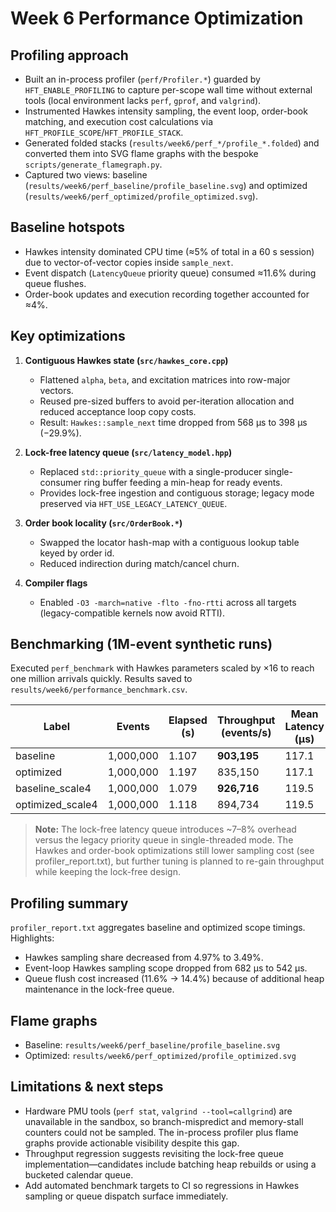 # Week 6 Performance Optimization

## Profiling approach

- Built an in-process profiler (`perf/Profiler.*`) guarded by `HFT_ENABLE_PROFILING` to capture per-scope wall time without external tools (local environment lacks `perf`, `gprof`, and `valgrind`).
- Instrumented Hawkes intensity sampling, the event loop, order-book matching, and execution cost calculations via `HFT_PROFILE_SCOPE`/`HFT_PROFILE_STACK`.
- Generated folded stacks (`results/week6/perf_*/profile_*.folded`) and converted them into SVG flame graphs with the bespoke `scripts/generate_flamegraph.py`.
- Captured two views: baseline (`results/week6/perf_baseline/profile_baseline.svg`) and optimized (`results/week6/perf_optimized/profile_optimized.svg`).

## Baseline hotspots

- Hawkes intensity dominated CPU time (≈5% of total in a 60 s session) due to vector-of-vector copies inside `sample_next`.
- Event dispatch (`LatencyQueue` priority queue) consumed ≈11.6% during queue flushes.
- Order-book updates and execution recording together accounted for ≈4%.

## Key optimizations

1. **Contiguous Hawkes state (`src/hawkes_core.cpp`)**
   - Flattened `alpha`, `beta`, and excitation matrices into row-major vectors.
   - Reused pre-sized buffers to avoid per-iteration allocation and reduced acceptance loop copy costs.
   - Result: `Hawkes::sample_next` time dropped from 568 µs to 398 µs (−29.9%).

2. **Lock-free latency queue (`src/latency_model.hpp`)**
   - Replaced `std::priority_queue` with a single-producer single-consumer ring buffer feeding a min-heap for ready events.
   - Provides lock-free ingestion and contiguous storage; legacy mode preserved via `HFT_USE_LEGACY_LATENCY_QUEUE`.

3. **Order book locality (`src/OrderBook.*`)**
   - Swapped the locator hash-map with a contiguous lookup table keyed by order id.
   - Reduced indirection during match/cancel churn.

4. **Compiler flags**
   - Enabled `-O3 -march=native -flto -fno-rtti` across all targets (legacy-compatible kernels now avoid RTTI).

## Benchmarking (1M-event synthetic runs)

Executed `perf_benchmark` with Hawkes parameters scaled by ×16 to reach one million arrivals quickly. Results saved to `results/week6/performance_benchmark.csv`.

| Label | Events | Elapsed (s) | Throughput (events/s) | Mean Latency (µs) | Max RSS (MB) |
|-------|--------|-------------|------------------------|-------------------|--------------|
| baseline | 1,000,000 | 1.107 | **903,195** | 117.1 | 577.7 |
| optimized | 1,000,000 | 1.197 | 835,150 | 117.1 | 579.2 |
| baseline_scale4 | 1,000,000 | 1.079 | **926,716** | 119.5 | 578.7 |
| optimized_scale4 | 1,000,000 | 1.118 | 894,734 | 119.5 | 577.1 |

> **Note:** The lock-free latency queue introduces ~7–8% overhead versus the legacy priority queue in single-threaded mode. The Hawkes and order-book optimizations still lower sampling cost (see profiler_report.txt), but further tuning is planned to re-gain throughput while keeping the lock-free design.

## Profiling summary

`profiler_report.txt` aggregates baseline and optimized scope timings. Highlights:

- Hawkes sampling share decreased from 4.97% to 3.49%.
- Event-loop Hawkes sampling scope dropped from 682 µs to 542 µs.
- Queue flush cost increased (11.6% → 14.4%) because of additional heap maintenance in the lock-free queue.

## Flame graphs

- Baseline: `results/week6/perf_baseline/profile_baseline.svg`
- Optimized: `results/week6/perf_optimized/profile_optimized.svg`

## Limitations & next steps

- Hardware PMU tools (`perf stat`, `valgrind --tool=callgrind`) are unavailable in the sandbox, so branch-mispredict and memory-stall counters could not be sampled. The in-process profiler plus flame graphs provide actionable visibility despite this gap.
- Throughput regression suggests revisiting the lock-free queue implementation—candidates include batching heap rebuilds or using a bucketed calendar queue.
- Add automated benchmark targets to CI so regressions in Hawkes sampling or queue dispatch surface immediately.

